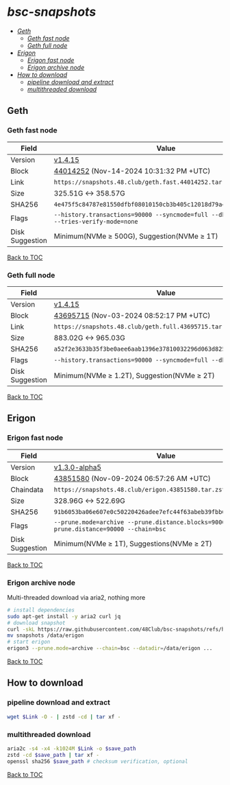# *bsc-snapshots*


- *[Geth](#geth)*
    - *[Geth fast node](#geth-fast-node)*
    - *[Geth full node](#geth-full-node)*
- *[Erigon](#erigon)*
    - *[Erigon fast node](#erigon-fast-node)*
    - *[Erigon archive node](#erigon-archive-node)*
- *[How to download](#how-to-download)*
    - *[pipeline download and extract](#pipeline-download-and-extract)*
    - *[multithreaded download](#multithreaded-download)*

## Geth
### Geth fast node

| Field |Value |
| --- | --- |
| Version | [v1.4.15](https://github.com/bnb-chain/bsc/releases/tag/v1.4.15) |
| Block | [44014252](https://bscscan.com/block/44014252) (Nov-14-2024 10:31:32 PM +UTC) |
| Link | `https://snapshots.48.club/geth.fast.44014252.tar.zst` |
| Size | 325.51G <-> 358.57G |
| SHA256 | `4e475f5c84787e81550dfbf08010150cb3b405c12018d79a42f777ac4dcaf07a` |
| Flags | `--history.transactions=90000 --syncmode=full --db.engine=pebble --tries-verify-mode=none` |
| Disk Suggestion | Minimum(NVMe ≥ 500G), Suggestion(NVMe ≥ 1T) |

[Back to TOC](#bsc-snapshots)

### Geth full node

| Field |Value |
| --- | --- |
| Version | [v1.4.15](https://github.com/bnb-chain/bsc/releases/tag/v1.4.15) |
| Block | [43695715](https://bscscan.com/block/43695715) (Nov-03-2024 08:52:17 PM +UTC) |
| Link | `https://snapshots.48.club/geth.full.43695715.tar.zst` |
| Size | 883.02G <-> 965.03G |
| SHA256 | `a52f2e3633b35f3be0aee6aab1396e37810032296d063d825b597bcfc54de954` |
| Flags | `--history.transactions=90000 --syncmode=full --db.engine=pebble` |
| Disk Suggestion | Minimum(NVMe ≥ 1.2T), Suggestion(NVMe ≥ 2T) |

[Back to TOC](#bsc-snapshots)

## Erigon
### Erigon fast node

| Field |Value |
| --- | --- |
| Version | [v1.3.0-alpha5](https://github.com/node-real/bsc-erigon/releases/tag/v1.3.0-alpha5) |
| Block | [43851580](https://bscscan.com/block/43851580) (Nov-09-2024 06:57:26 AM +UTC) |
| Chaindata | `https://snapshots.48.club/erigon.43851580.tar.zst` |
| Size | 328.96G <-> 522.69G |
| SHA256 | `91b6053ba06e607e0c50220426adee7efc44f63abeb39fbb6c29c3acdc92a9f7` |
| Flags | `--prune.mode=archive --prune.distance.blocks=90000 --prune.distance=90000 --chain=bsc` |
| Disk Suggestion | Minimum(NVMe ≥ 1T), Suggestions(NVMe ≥ 2T) |

[Back to TOC](#bsc-snapshots)

### Erigon archive node

Multi-threaded download via aria2, nothing more

```bash
# install dependencies
sudo apt-get install -y aria2 curl jq
# download snapshot
curl -skL https://raw.githubusercontent.com/48Club/bsc-snapshots/refs/heads/main/script/erigon_archive_download.sh | bash
mv snapshots /data/erigon
# start erigon
erigon3 --prune.mode=archive --chain=bsc --datadir=/data/erigon ...
```

[Back to TOC](#bsc-snapshots)

## How to download
### pipeline download and extract

```bash
wget $Link -O - | zstd -cd | tar xf -
```

### multithreaded download

```bash
aria2c -s4 -x4 -k1024M $Link -o $save_path
zstd -cd $save_path | tar xf -
openssl sha256 $save_path # checksum verification, optional
```

[Back to TOC](#bsc-snapshots)
